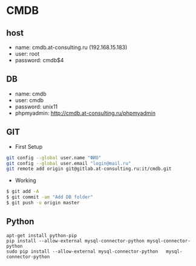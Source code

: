 # CMDB

## host
* name: cmdb.at-consulting.ru (192.168.15.183)
* user: root
* password: cmdb$4

## DB
* name: cmdb
* user: cmdb
* password: unix11
* phpmyadmin: http://cmdb.at-consulting.ru/phpmyadmin

## GIT
* First Setup

```bash
git config --global user.name "ФИО"
git config --global user.email "login@mail.ru"
git remote add origin git@gitlab.at-consulting.ru:it/cmdb.git
```
* Working

```bash
$ git add -A
$ git commit -am "Add DB folder" 
$ git push -u origin master
```

## Python
```
apt-get install python-pip
pip install --allow-external mysql-connector-python mysql-connector-python
sudo pip install --allow-external mysql-connector-python   mysql-connector-python
```
